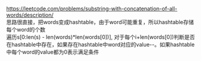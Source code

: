 https://leetcode.com/problems/substring-with-concatenation-of-all-words/description/  
思路很直接，把words变成hashtable，由于word可能重复，所以hashtable存储每个word的个数  
遍历s[0:len(s) - len(words)*len(words[0])], 对于每个i+len(words[0])判断是否在hashtable中存在，如果存在hashtable中word对应的value--。如果hashtable中每个word的value都为0表示满足条件